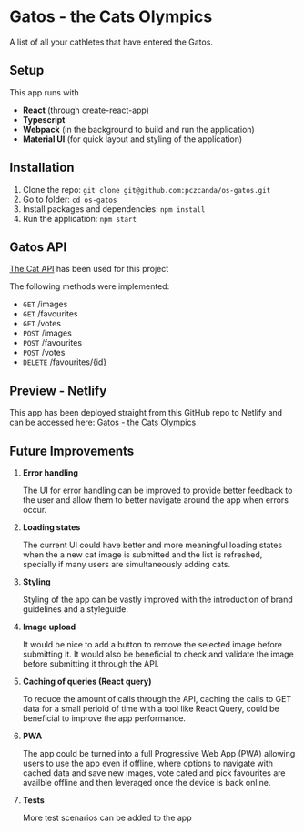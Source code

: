 # Gatos - the Cats Olympics

A list of all your cathletes that have entered the Gatos.

## Setup

This app runs with

- **React** (through create-react-app)
- **Typescript**
- **Webpack** (in the background to build and run the application)
- **Material UI** (for quick layout and styling of the application)

## Installation

1. Clone the repo: `git clone git@github.com:pczcanda/os-gatos.git`
2. Go to folder: `cd os-gatos`
3. Install packages and dependencies: `npm install`
4. Run the application: `npm start`

## Gatos API

[The Cat API](https://developers.thecatapi.com/view-account/ylX4blBYT9FaoVd6OhvR?report=FJkYOq9tW) has been used for this project

The following methods were implemented:

- `GET` /images
- `GET` /favourites
- `GET` /votes
- `POST` /images
- `POST` /favourites
- `POST` /votes
- `DELETE` /favourites/{id}

## Preview - Netlify

This app has been deployed straight from this GitHub repo to Netlify and can be accessed here: [Gatos - the Cats Olympics](https://cats-olympics.netlify.app/)

## Future Improvements

1. **Error handling**

   The UI for error handling can be improved to provide better feedback to the user and allow them to better navigate around the app when errors occur.

2. **Loading states**

   The current UI could have better and more meaningful loading states when the a new cat image is submitted and the list is refreshed, specially if many users are simultaneously adding cats.

3. **Styling**

   Styling of the app can be vastly improved with the introduction of brand guidelines and a styleguide.

4. **Image upload**

   It would be nice to add a button to remove the selected image before submitting it. It would also be beneficial to check and validate the image before submitting it through the API.

5. **Caching of queries (React query)**

   To reduce the amount of calls through the API, caching the calls to GET data for a small perioid of time with a tool like React Query, could be beneficial to improve the app performance.

6. **PWA**

   The app could be turned into a full Progressive Web App (PWA) allowing users to use the app even if offline, where options to navigate with cached data and save new images, vote cated and pick favourites are availble offline and then leveraged once the device is back online.

7. **Tests**

   More test scenarios can be added to the app
